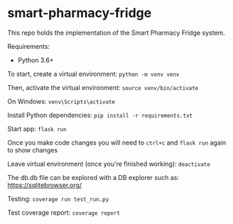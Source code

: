 # smart-pharmacy-fridge

This repo holds the implementation of the Smart Pharmacy Fridge system.

Requirements:
- Python 3.6+

To start, create a virtual environment:
`python -m venv venv`

Then, activate the virtual environment:
`source venv/bin/activate`

On Windows:
`venv\Scripts\activate`

Install Python dependencies:
`pip install -r requirements.txt`

Start app:
`flask run`

Once you make code changes you will need to `ctrl+c` and `flask run` again to show changes

Leave virtual environment (once you're finished working):
`deactivate`

The db.db file can be explored with a DB explorer such as: <https://sqlitebrowser.org/>

Testing:
`coverage run test_run.py`

Test coverage report:
`coverage report`